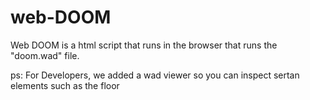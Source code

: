 # web-DOOM




Web DOOM is a html script that runs in the browser that runs the "doom.wad" file.

ps: For Developers, we added a wad viewer so you can inspect sertan elements such as the floor
